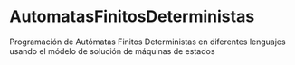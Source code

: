 # AutomatasFinitosDeterministas
Programación de Autómatas Finitos Deterministas en diferentes lenguajes usando el módelo de solución de máquinas de estados
